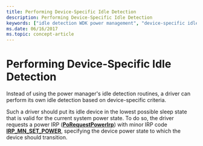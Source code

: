 ```yaml
---
title: Performing Device-Specific Idle Detection
description: Performing Device-Specific Idle Detection
keywords: ["idle detection WDK power management", "device-specific idle detection WDK power management"]
ms.date: 06/16/2017
ms.topic: concept-article
---
```


# Performing Device-Specific Idle Detection





Instead of using the power manager's idle detection routines, a driver can perform its own idle detection based on device-specific criteria.

Such a driver should put its idle device in the lowest possible sleep state that is valid for the current system power state. To do so, the driver requests a power IRP ([**PoRequestPowerIrp**](/windows-hardware/drivers/ddi/wdm/nf-wdm-porequestpowerirp)) with minor IRP code [**IRP\_MN\_SET\_POWER**](./irp-mn-set-power.md), specifying the device power state to which the device should transition.

 

